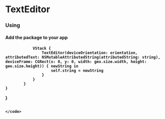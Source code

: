 
<h1> TextEditor </h1>

<h3>  Using </h3>
<h4> Add the package to your app <h4>
<p align="center> To redraw the image in proportion to the orientation of the screen, you need to change the value of the transmitted property: deviceOrientation. </p>
          
<code>
import SwiftUI
import TextEditor

struct ContentView: View {
    @State var string: NSAttributedString = NSAttributedString(string: "")
    @State var orientation: DeviceOrientation = .portrait
    var body: some View {
        ScrollView(.vertical,showsIndicators: false) {
            
                VStack {
                    TextEditor(deviceOrientation: orientation, attributedText: NSMutableAttributedString(attributedString: string), deviceFrame: CGRect(x: 0, y: 0, width: geo.size.width, height: geo.size.height)) { newString in
                        self.string = newString
                    }
                }
            }
    }
}

                                                                         </code>
